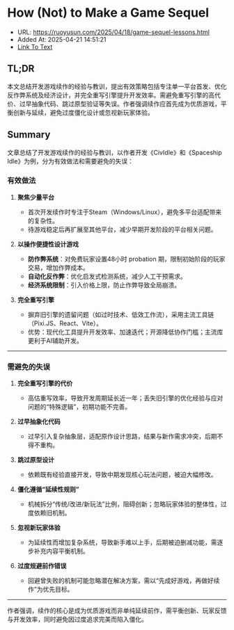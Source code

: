 # How (Not) to Make a Game Sequel
- URL: https://ruoyusun.com/2025/04/18/game-sequel-lessons.html
- Added At: 2025-04-21 14:51:21
- [Link To Text](2025-04-21-how-(not)-to-make-a-game-sequel_raw.md)

## TL;DR


本文总结开发游戏续作的经验与教训，提出有效策略包括专注单一平台首发、优化反作弊系统及经济设计，并完全重写引擎提升开发效率。需避免重写引擎的高代价、过早抽象代码、跳过原型验证等失误。作者强调续作应首先成为优质游戏，平衡创新与延续，避免过度僵化设计或忽视新玩家体验。

## Summary


文章总结了开发游戏续作的经验与教训，以作者开发《CivIdle》和《Spaceship Idle》为例，分为有效做法和需要避免的失误：

### **有效做法**  
1. **聚焦少量平台**  
   - 首次开发续作时专注于Steam（Windows/Linux），避免多平台适配带来的复杂性。  
   - 待游戏稳定后再扩展至其他平台，减少早期开发阶段的平台相关问题。  

2. **以操作便捷性设计游戏**  
   - **防作弊系统**：对免费玩家设置48小时 probation 期，限制初始阶段的玩家交易，增加作弊成本。  
   - **自动化反作弊**：优化启发式检测系统，减少人工干预需求。  
   - **经济系统限制**：引入价格上限，防止作弊导致全局崩溃。  

3. **完全重写引擎**  
   - 摒弃旧引擎的遗留问题（如过时技术、低效工作流），采用主流工具链（Pixi.JS、React、Vite）。  
   - 优势：现代化工具提升开发效率、加速迭代；开源降低协作门槛；主流库更利于AI辅助开发。  

---

### **需避免的失误**  
1. **完全重写引擎的代价**  
   - 高估重写效率，导致开发周期延长近一年；丢失旧引擎的优化经验与应对问题的“特殊逻辑”，初期功能不完善。  

2. **过早抽象化代码**  
   - 过早引入复杂抽象层，适配原作设计思路，结果与新作需求冲突，后期不得不重构。  

3. **跳过原型设计**  
   - 依赖既有经验直接开发，导致中期发现核心玩法问题，被迫大幅修改。  

4. **僵化遵循“延续性规则”**  
   - 机械拆分“传统/改进/新玩法”比例，阻碍创新；忽略玩家体验的整体性，过度依赖旧机制。  

5. **忽视新玩家体验**  
   - 为延续性而增加复杂系统，导致新手难以上手，后期被迫删减功能，需逐步补充内容平衡机制。  

6. **过度规避前作错误**  
   - 回避曾失败的机制可能忽略潜在解决方案，需以“先成好游戏，再做好续作”为优先目标。  

---

作者强调，续作的核心是成为优质游戏而非单纯延续前作，需平衡创新、玩家反馈与开发效率，同时避免因过度追求完美而陷入僵化。
